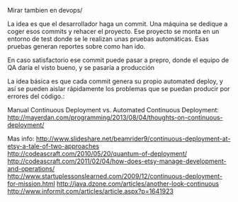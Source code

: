 Mirar tambien en devops/


La idea es que el desarrollador haga un commit.
Una máquina se dedique a coger esos commits y rehacer el proyecto.
Ese proyecto se monta en un entorno de test donde se le realizan unas pruebas automáticas.
Esas pruebas generan reportes sobre como han ido.

En caso satisfactorio ese commit puede pasar a prepro, donde el equipo de QA daría el visto bueno, y se pasaría a producción


La idea básica es que cada commit genera su propio automated deploy, y así se pueden aislar rápidamente los problemas que se puedan producir por errores del código.:


Manual Continuous Deployment vs. Automated Continuous Deployment: http://mayerdan.com/programming/2013/08/04/thoughts-on-continuous-deployment/


Mas info:
http://www.slideshare.net/beamrider9/continuous-deployment-at-etsy-a-tale-of-two-approaches
http://codeascraft.com/2010/05/20/quantum-of-deployment/
http://codeascraft.com/2011/02/04/how-does-etsy-manage-development-and-operations/
http://www.startuplessonslearned.com/2009/12/continuous-deployment-for-mission.html
http://java.dzone.com/articles/another-look-continuous
http://www.informit.com/articles/article.aspx?p=1641923
